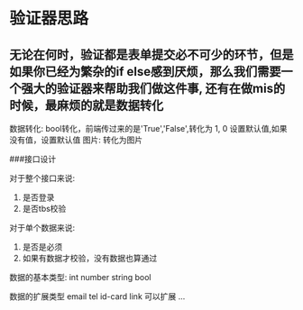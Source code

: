 # 验证器思路
## 无论在何时，验证都是表单提交必不可少的环节，但是如果你已经为繁杂的if else感到厌烦，那么我们需要一个强大的验证器来帮助我们做这件事, 还有在做mis的时候，最麻烦的就是数据转化

数据转化:
bool转化，前端传过来的是'True','False',转化为 1, 0
设置默认值,如果没有值，设置默认值
图片: 转化为图片

###接口设计

对于整个接口来说:
1. 是否登录
2. 是否tbs校验

对于单个数据来说:
1. 是否是必须
2. 如果有数据才校验，没有数据也算通过

数据的基本类型:
int number string bool

数据的扩展类型
email tel id-card link 可以扩展 ...

